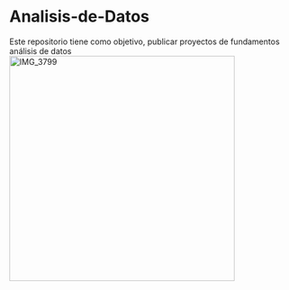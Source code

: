 # Analisis-de-Datos
Este repositorio tiene como objetivo, publicar proyectos de fundamentos análisis de datos
<img width="400" height="400" alt="IMG_3799" src="https://github.com/user-attachments/assets/81a222b9-fb0e-43f0-968e-920ad0986413" />
